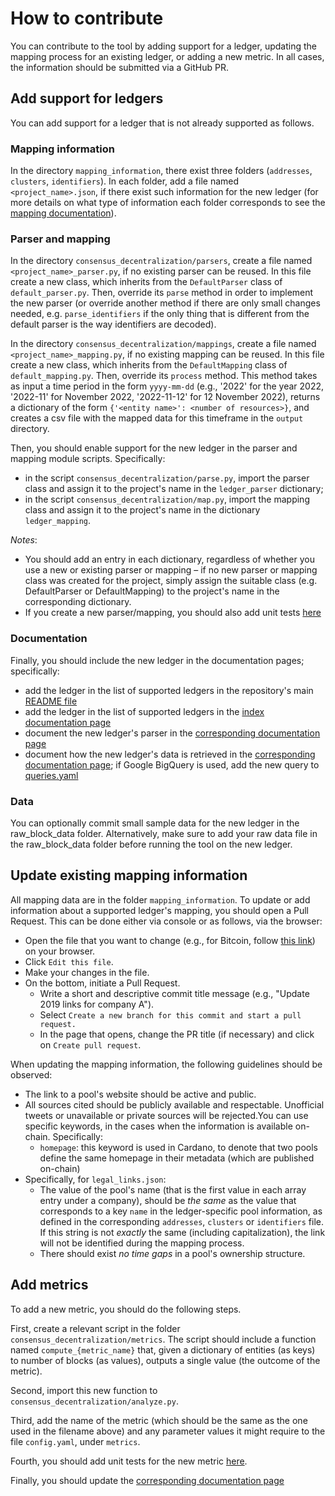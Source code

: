 # How to contribute

You can contribute to the tool by adding support for a ledger, updating the
mapping process for an existing ledger, or adding a new metric. In all cases,
the information should be submitted via a GitHub PR.

## Add support for ledgers

You can add support for a ledger that is not already supported as follows.

### Mapping information

In the directory `mapping_information`, there exist three folders (`addresses`,
`clusters`, `identifiers`). In each folder, add a file named
`<project_name>.json`, if there exist such information for the new ledger (for
more details on what type of information each folder corresponds to see the
[mapping
documentation](https://blockchain-technology-lab.github.io/consensus-decentralization/mappings/)).

### Parser and mapping

In the directory `consensus_decentralization/parsers`, create a file named `<project_name>_parser.py`,
if no existing parser can be reused. In this file create a new class, which
inherits from the `DefaultParser` class of `default_parser.py`. Then,
override its `parse` method in order to implement the new parser (or override another
method if there are only small changes needed, e.g. `parse_identifiers` if the only thing
that is different from the default parser is the way identifiers are decoded).

In the directory `consensus_decentralization/mappings`, create a file named
`<project_name>_mapping.py`, if no existing mapping can be reused. In this file
create a new class, which inherits from the `DefaultMapping` class of `default_mapping.py`.
Then, override its `process` method. This method takes as input a time period in
the form `yyyy-mm-dd` (e.g., '2022' for the year 2022, '2022-11' for November
2022, '2022-11-12' for 12 November 2022), returns a dictionary of the form
`{'<entity name>': <number of resources>}`, and creates a csv file with the mapped
data for this timeframe in the `output` directory.

Then, you should enable support for the new ledger in the parser and mapping
module scripts. Specifically:

- in the script `consensus_decentralization/parse.py`, import the parser class and assign it to the
  project's name in the `ledger_parser` dictionary;
- in the script `consensus_decentralization/map.py`, import the mapping class and assign it to the
  project's name in the dictionary `ledger_mapping`.

*Notes*:

- You should add an entry in each dictionary, regardless of whether you use a new or existing parser or mapping – if no
  new parser or mapping class was created for the project, simply assign the suitable class (e.g. DefaultParser or
  DefaultMapping) to the project's name in the corresponding dictionary.
- If you create a new parser/mapping, you should also add unit
  tests [here](https://github.com/Blockchain-Technology-Lab/consensus-decentralization/tree/main/tests)

### Documentation

Finally, you should include the new ledger in the documentation pages;
specifically:

- add the ledger in the list of supported ledgers in the repository's main [README file](https://github.com/Blockchain-Technology-Lab/consensus-decentralization/blob/main/README.md)
- add the ledger in the list of supported ledgers in the [index documentation page](https://github.com/Blockchain-Technology-Lab/consensus-decentralization/blob/main/docs/index.md)
- document the new ledger's parser in the [corresponding documentation page](https://github.com/Blockchain-Technology-Lab/consensus-decentralization/blob/main/docs/parsers.md)
- document how the new ledger's data is retrieved in the [corresponding documentation page](https://github.com/Blockchain-Technology-Lab/consensus-decentralization/blob/main/docs/data.md);
  if Google BigQuery is used, add the new query to [queries.yaml](https://github.com/Blockchain-Technology-Lab/consensus-decentralization/blob/main/queries.yaml)

### Data

You can optionally commit small sample data for the new ledger in the raw_block_data folder.
Alternatively, make sure to add your raw data file in the raw_block_data folder before
running the tool on the new ledger.

## Update existing mapping information

All mapping data are in the folder `mapping_information`. To update or add
information about a supported ledger's mapping, you should open a Pull Request.
This can be done either via console or as follows, via the browser:

- Open the file that you want to change (e.g., for Bitcoin, follow 
  [this link](https://github.com/Blockchain-Technology-Lab/consensus-decentralization/blob/main/mapping_information/identifiers/bitcoin.json))
  on your browser.
- Click `Edit this file`.
- Make your changes in the file.
- On the bottom, initiate a Pull Request.
  - Write a short and descriptive commit title message (e.g., "Update 2019 links for company A").
  - Select `Create a new branch for this commit and start a pull request.`
  - In the page that opens, change the PR title (if necessary) and click on `Create pull request`.

When updating the mapping information, the following guidelines should be
observed:

- The link to a pool's website should be active and public. 
- All sources cited should be publicly available and respectable. Unofficial tweets or 
unavailable or private sources will be rejected.You can use specific keywords, in the cases when the information is 
available on-chain. Specifically:
  - `homepage`: this keyword is used in Cardano, to denote that two pools define the same homepage in their metadata 
(which are published on-chain)
- Specifically, for `legal_links.json`:
  - The value of the pool's name (that is the first value in each array entry under a company), should be _the same_ as 
  the value that corresponds to a key `name` in the ledger-specific pool information, as defined in the 
  corresponding `addresses`, `clusters` or `identifiers` file. If this string is not _exactly_ the same 
  (including capitalization), the link will not be identified during the mapping process.
  - There should exist _no time gaps_ in a pool's ownership structure.

## Add metrics

To add a new metric, you should do the following steps.

First, create a relevant script in the folder `consensus_decentralization/metrics`. The script should
include a function named `compute_{metric_name}` that, given a dictionary of
entities (as keys) to number of blocks (as values), outputs a single value (the
outcome of the metric).

Second, import this new function to `consensus_decentralization/analyze.py`.

Third, add the name of the metric (which should be the same as the one used in
the filename above) and any parameter values it might require to the file
`config.yaml`, under `metrics`.

Fourth, you should add unit tests for the new metric
[here](https://github.com/Blockchain-Technology-Lab/consensus-decentralization/tree/main/tests).

Finally, you should update the [corresponding documentation
page](https://github.com/Blockchain-Technology-Lab/consensus-decentralization/blob/main/docs/metrics.md)
